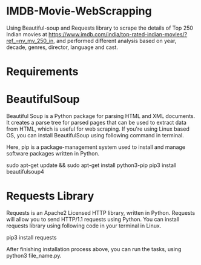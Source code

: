 # IMDB-Movie-WebScrapping
Using Beautiful-soup and Requests library to scrape the details of Top 250 Indian movies at https://www.imdb.com/india/top-rated-indian-movies/?ref_=nv_mv_250_in, and performed different analysis based on year, decade, genres, director, language and cast.

# Requirements

# BeautifulSoup
Beautiful Soup is a Python package for parsing HTML and XML documents. It creates a parse tree for parsed pages that can be used to extract data from HTML, which is useful for web scraping. If you're using Linux based OS, you can install BeautifulSoup using following command in terminal.

Here, pip is a package-management system used to install and manage software packages written in Python.

sudo apt-get update && sudo apt-get install python3-pip
pip3 install beautifulsoup4

# Requests Library
Requests is an Apache2 Licensed HTTP library, written in Python. Requests will allow you to send HTTP/1.1 requests using Python. You can install requests library using following code in your terminal in Linux.

pip3 install requests

After finishing installation process above, you can run the tasks, using python3 file_name.py.
